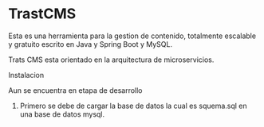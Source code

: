 # TrastCMS
Esta es una herramienta para la gestion de contenido, totalmente escalable y gratuito escrito en Java y Spring Boot y MySQL.

Trats CMS esta orientado en la arquitectura de microservicios.

Instalacion

Aun se encuentra en etapa de desarrollo
 1. Primero se debe de cargar la base de datos la cual es squema.sql en una base de datos mysql.
